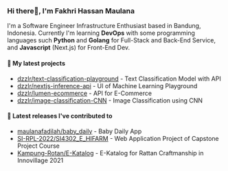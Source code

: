 ### Hi there👋, I'm Fakhri Hassan Maulana

I'm a Software Engineer Infrastructure Enthusiast based in Bandung, Indonesia. Currently I'm learning **DevOps** with some programming languages such **Python** and **Golang** for Full-Stack and Back-End Service, and **Javascript** (Next.js) for Front-End Dev.

#### 🌱 My latest projects

- [dzzlr/text-classification-playground](https://github.com/dzzlr/text-classification-playground) - Text Classification Model with API
- [dzzlr/nextjs-inference-api](https://github.com/dzzlr/nextjs-inference-api) - UI of Machine Learning Playground
- [dzzlr/lumen-ecommerce](https://github.com/dzzlr/lumen-ecommerce) - API for E-Commerce 
- [dzzlr/image-classification-CNN](https://github.com/dzzlr/image-classification-CNN) - Image Classification using CNN

#### 🤝 Latest releases I've contributed to

- [maulanafadilah/baby_daily](https://github.com/maulanafadilah/baby_daily) - Baby Daily App
- [SI-RPL-2022/SI4302_E_HIFARM](https://github.com/SI-RPL-2022/SI4302_E_HIFARM) - Web Application Project of Capstone Project Course
- [Kampung-Rotan/E-Katalog](https://github.com/Kampung-Rotan/E-Katalog) - E-Katalog for Rattan Craftmanship in Innovillage 2021
